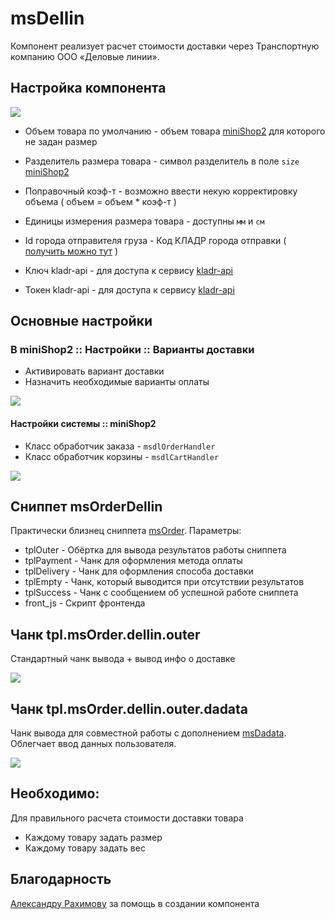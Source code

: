 # msDellin

Компонент реализует расчет стоимости доставки через Транспортную компанию ООО «Деловые линии».

## Настройка компонента

[![](https://file.modx.pro/files/e/7/a/e7a27881b153667a76904f96fbe1aad3s.jpg)](https://file.modx.pro/files/e/7/a/e7a27881b153667a76904f96fbe1aad3.png)

* Объем товара по умолчанию - объем товара [miniShop2][1] для которого не задан размер
* Разделитель размера товара - символ разделитель в поле `size` [miniShop2][1]
* Поправочный коэф-т - возможно ввести некую корректировку объема ( объем = объем * коэф-т )
* Единицы измерения размера товара - доступны `мм` и `см`

* Id города отправителя груза - Код КЛАДР города отправки ( [получить можно тут][2] )
* Ключ kladr-api - для доступа к сервису [kladr-api][3]
* Токен kladr-api - для доступа к сервису [kladr-api][3]

## Основные настройки

### В miniShop2 :: Настройки :: Варианты доставки

* Активировать вариант доставки
* Назначить необходимые варианты оплаты

[![](https://file.modx.pro/files/6/4/f/64f4837253d6a20655b2bbf778b2f5bes.jpg)](https://file.modx.pro/files/6/4/f/64f4837253d6a20655b2bbf778b2f5be.png)

#### Настройки системы :: miniShop2

* Класс обработчик заказа - `msdlOrderHandler`
* Класс обработчик корзины - `msdlCartHandler`

[![](https://file.modx.pro/files/4/c/7/4c7e98868eb59337c0ca1b55b06bd7aes.jpg)](https://file.modx.pro/files/4/c/7/4c7e98868eb59337c0ca1b55b06bd7ae.png)

## Сниппет msOrderDellin

Практически близнец сниппета [msOrder][4]. Параметры:

* tplOuter - Обёртка для вывода результатов работы сниппета
* tplPayment - Чанк для оформления метода оплаты
* tplDelivery - Чанк для оформления способа доставки
* tplEmpty - Чанк, который выводится при отсутствии результатов
* tplSuccess - Чанк с сообщением об успешной работе сниппета
* front_js - Скрипт фронтенда

## Чанк tpl.msOrder.dellin.outer

Стандартный чанк вывода + вывод инфо о доставке

[![](https://file.modx.pro/files/b/a/8/ba8c960dac69591ceb0e6ae5dd62a96as.jpg)](https://file.modx.pro/files/b/a/8/ba8c960dac69591ceb0e6ae5dd62a96a.png)

## Чанк tpl.msOrder.dellin.outer.dadata

Чанк вывода для совместной работы с дополнением [msDadata][5]. Облегчает ввод данных пользователя.

[![](https://file.modx.pro/files/7/d/b/7db9d87ce4173c39df29dd1a17ccb9cbs.jpg)](https://file.modx.pro/files/7/d/b/7db9d87ce4173c39df29dd1a17ccb9cb.png)

## Необходимо:

Для правильного расчета стоимости доставки товара

* Каждому товару задать размер
* Каждому товару задать вес

## Благодарность

[Александру Рахимову][6] за помощь в создании компонента

[1]: /ru/01_Компоненты/02_miniShop2/
[2]: http://dev.dellin.ru/cms/
[3]: http://kladr-api.ru/
[4]: /ru/01_Компоненты/02_miniShop2/02_Сниппеты/03_msOrder.md
[5]: /ru/01_Компоненты/02_miniShop2/05_Другие_дополнения/08_msDaData.md
[6]: https://store.simpledream.ru/packages/?package|createdby=180
